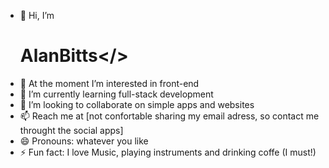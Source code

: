 - 👋 Hi, I’m <h1>AlanBitts</>
- 👀 At the moment I’m interested in front-end
- 🌱 I’m currently learning full-stack development
- 💞️ I’m looking to collaborate on simple apps and websites
- 📫 Reach me at [not confortable sharing my email adress, so contact me throught the social apps]
- 😄 Pronouns: whatever you like
- ⚡ Fun fact: I love Music, playing instruments and drinking coffe (I must!)

<!---
AlanBitts/AlanBitts is a ✨ special ✨ repository because its `README.md` (this file) appears on your GitHub profile.
You can click the Preview link to take a look at your changes.
--->
